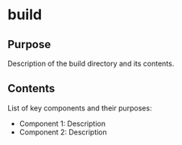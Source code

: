# build

## Purpose
Description of the build directory and its contents.

## Contents
List of key components and their purposes:
- Component 1: Description
- Component 2: Description
